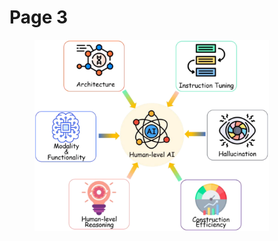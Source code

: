 # Page 3

<figure><img src="../../.gitbook/assets/Screenshot from 2024-07-02 13-48-50.png" alt="" width="375"><figcaption></figcaption></figure>







